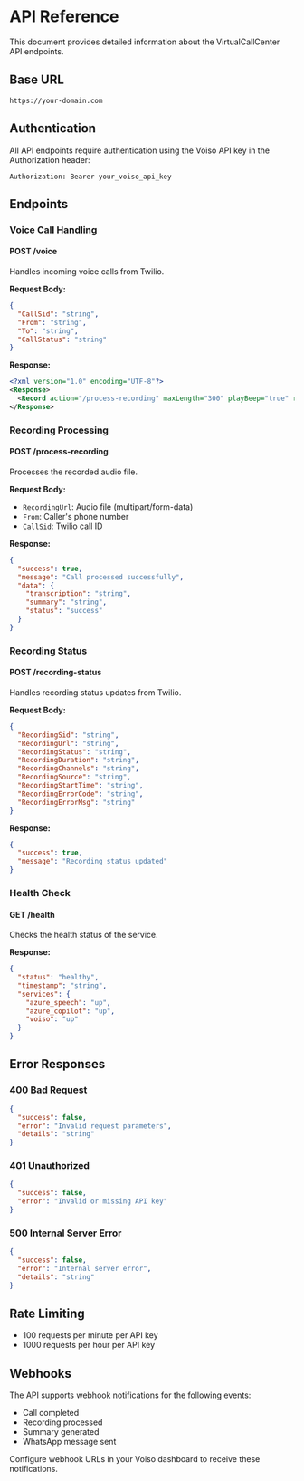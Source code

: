 # API Reference

This document provides detailed information about the VirtualCallCenter API endpoints.

## Base URL
```
https://your-domain.com
```

## Authentication
All API endpoints require authentication using the Voiso API key in the Authorization header:
```
Authorization: Bearer your_voiso_api_key
```

## Endpoints

### Voice Call Handling

#### POST /voice
Handles incoming voice calls from Twilio.

**Request Body:**
```json
{
  "CallSid": "string",
  "From": "string",
  "To": "string",
  "CallStatus": "string"
}
```

**Response:**
```xml
<?xml version="1.0" encoding="UTF-8"?>
<Response>
  <Record action="/process-recording" maxLength="300" playBeep="true" recordingStatusCallback="/recording-status" recordingStatusCallbackEvent="completed"/>
</Response>
```

### Recording Processing

#### POST /process-recording
Processes the recorded audio file.

**Request Body:**
- `RecordingUrl`: Audio file (multipart/form-data)
- `From`: Caller's phone number
- `CallSid`: Twilio call ID

**Response:**
```json
{
  "success": true,
  "message": "Call processed successfully",
  "data": {
    "transcription": "string",
    "summary": "string",
    "status": "success"
  }
}
```

### Recording Status

#### POST /recording-status
Handles recording status updates from Twilio.

**Request Body:**
```json
{
  "RecordingSid": "string",
  "RecordingUrl": "string",
  "RecordingStatus": "string",
  "RecordingDuration": "string",
  "RecordingChannels": "string",
  "RecordingSource": "string",
  "RecordingStartTime": "string",
  "RecordingErrorCode": "string",
  "RecordingErrorMsg": "string"
}
```

**Response:**
```json
{
  "success": true,
  "message": "Recording status updated"
}
```

### Health Check

#### GET /health
Checks the health status of the service.

**Response:**
```json
{
  "status": "healthy",
  "timestamp": "string",
  "services": {
    "azure_speech": "up",
    "azure_copilot": "up",
    "voiso": "up"
  }
}
```

## Error Responses

### 400 Bad Request
```json
{
  "success": false,
  "error": "Invalid request parameters",
  "details": "string"
}
```

### 401 Unauthorized
```json
{
  "success": false,
  "error": "Invalid or missing API key"
}
```

### 500 Internal Server Error
```json
{
  "success": false,
  "error": "Internal server error",
  "details": "string"
}
```

## Rate Limiting
- 100 requests per minute per API key
- 1000 requests per hour per API key

## Webhooks
The API supports webhook notifications for the following events:
- Call completed
- Recording processed
- Summary generated
- WhatsApp message sent

Configure webhook URLs in your Voiso dashboard to receive these notifications. 